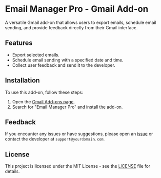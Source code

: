 # Email Manager Pro - Gmail Add-on
A versatile Gmail add-on that allows users to export emails, schedule email sending, and provide feedback directly from their Gmail interface.

## Features
- Export selected emails.
- Schedule email sending with a specified date and time.
- Collect user feedback and send it to the developer.

## Installation
To use this add-on, follow these steps:
1. Open the [Gmail Add-ons page](https://workspace.google.com/marketplace).
2. Search for "Email Manager Pro" and install the add-on.

## Feedback
If you encounter any issues or have suggestions, please open an [issue](https://github.com/your-username/gmail-addon-email-manager-pro/issues) or contact the developer at `support@yourdomain.com`.

## License
This project is licensed under the MIT License - see the [LICENSE](LICENSE) file for details.
